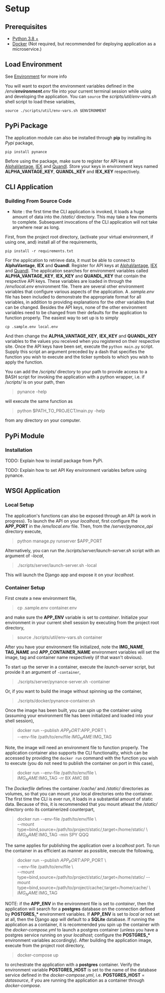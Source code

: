 # Setup

## Prerequisites
- [Python 3.8 +](https://www.python.org/downloads/) <br>
- [Docker](https://www.docker.com/products/docker-desktop) (Not required, but recommended for deploying application as a microservice.)<br>

## Load Environment

See [Environment](/configuration/ENVIRONMENT.md) for more info

You will want to export the environment variables defined in the <i>/env/<b>environment</b>.env</i> file into your current terminal session while using and developing the application. You can `source` the <i>scripts/util/env-vars.sh</i> shell script to load these variables,

`source ./scripts/util/env-vars.sh $ENVIRONMENT`

## PyPi Package

The application module can also be installed through <b>pip</b> by installing its <i>Pypi</i> package,

`pip install pynance`

Before using the package, make sure to register for API keys at [AlphaVantage](https://www.alphavantage.co), [IEX](https://iexcloud.io/) and [Quandl](https://www.quandl.com/). Store your keys in environment keys named <b>ALPHA_VANTAGE_KEY</b>, <b>QUANDL_KEY</b> and <b>IEX_KEY</b> respectively. 


## CLI Application

### Building From Source Code 

- Note : the first time the CLI application is invoked, it loads a huge amount of data into the <i>/static/</i> directory. This may take a few moments to complete. Subsequent invocations of the CLI application will not take anywhere near as long.

First, from the project root directory, (activate your virtual environment, if using one, and) install all of the requirements,

`pip install -r requirements.txt`

For the application to retrieve data, it must be able to connect to <b>AlphaVantage</b>, <b>IEX</b> and <b>Quandl</b>. Register for API keys at [AlphaVantage](https://www.alphavantage.co), [IEX](https://iexcloud.io/) and [Quandl](https://www.quandl.com/). The application searches for environment variables called <b>ALPHA_VANTAGE_KEY</b>, <b>IEX_KEY</b> and <b>QUANDL_KEY</b> that contain the respective API keys. These variables are loaded in through the <i>/env/local.env</i> environment file. There are several other environment variables that configure various aspects of the application. A <i>.sample.env</i> file has been included to demonstrate the appropriate format for all variables, in addition to providing explanations for the other variables that can be changed. Besides the API keys, none of the other environment variables need to be changed from their defaults for the application to function properly. The easiest way to set up is to simply 

`cp .sample.env local.env`

And then change the <b>ALPHA_VANTAGE_KEY</b>, <b>IEX_KEY</b> and <b>QUANDL_KEY</b> variables to the values you received when you registered on their respective site. Once the API keys have been set, execute the `python main.py` script. Supply this script an argument preceded by a dash that specifies the function you wish to execute and the ticker symbols to which you wish to apply the function. 

You can add the <i>/scripts/</i> directory to your path to provide access to a BASH script for invoking the application with a python wrapper, i.e. if <i>/scripts/</i> is on your path, then

> pynance -help

will execute the same function as 

> python $PATH_TO_PROJECT/main.py -help

from any directory on your computer.

## PyPi Module

### Installation

TODO: Explain how to install package from PyPi.

TODO: Explain how to set API Key environment variables before using pynance.

## WSGI Application

### Local Setup

The application's functions can also be exposed through an API (a work in progress). To launch the API on your <i>localhost</i>, first configure the <b>APP_PORT</b> in the <i>/env/local.env</i> file. Then, from the <i>/server/pynance_api</i> directory execute,

> python manage.py runserver $APP_PORT

Alternatively, you can run the <i>/scripts/server/launch-server.sh</i> script with an argument of <i>-local</i>,

>./scripts/server/launch-server.sh -local

This will launch the Django app and expose it on your <i>localhost</i>.

### Container Setup

First create a new environment file,

> cp .sample.env container.env

and make sure the <b>APP_ENV</b> variable is set to <i>container</i>. Initialize your environment in your current shell session by executing from the project root directory,

> source ./scripts/util/env-vars.sh container

After you have your environment file initialized, note the <b>IMG_NAME</b>, <b>TAG_NAME</b> and <b>APP_CONTAINER_NAME</b> environment variables will set the image, tag and container name respectively (if that wasn't obvious). 

To start up the server in a container, execute the <i>launch-server</i> script, but provide it an argument of `-container`,

>./scripts/server/pynance-server.sh -container

Or, if you want to build the image without spinning up the container,

>./scripts/docker/pynance-container.sh

Once the image has been built, you can spin up the container using (assuming your environment file has been initialized and loaded into your shell session),

> docker run 
> --publish $APP_PORT:$APP_PORT \\ <br>
> --env-file /path/to/env/file $IMG_NAME:$IMG_TAG

Note, the image will need an environment file to function properly. The application container also supports the CLI functionality, which can be accessed by providing the `docker run` command with the function you wish to execute (you do not need to publish the container on port in this case),

> docker run --env-file /path/to/env/file \\ <br>
> $IMG_NAME:$IMG_TAG -rr BX AMC BB

The <i>Dockerfile</i> defines the container <i>/cache/</i> and <i>/static/</i> directories as volumes, so that you can mount your local directories onto the container. The first time the CLI is ever run, it loads in a substantial amount of static data. Because of this, it is recommended that you mount atleast the <i>/static/</i> directory onto its containerized counterpart,

> docker run --env-file /path/to/env/file \\ <br>
> --mount type=bind,source=/path/to/project/static/,target=/home/static/ \\ <br>
> $IMG_NAME:$IMG_TAG -min SPY QQQ 

The same applies for publishing the application over a <i>localhost</i> port. To run the container in as efficient as manner as possible, execute the following,

> docker run --publish $APP_PORT:$APP_PORT \\ <br>
> --env-file /path/to/env/file \\ <br>
> --mount type=bind,source=/path/to/project/static/,target=/home/static/ --mount type=bind,source=/path/to/project/cache/,target=/home/cache/ \\ <br>
> $IMG_NAME:$IMG_TAG

NOTE: if the <b>APP_ENV</b> in the environment file is set to <i>container</i>, then the application will search for a <b>postgres</b> database on the connection defined by <b>POSTGRES_\*</b> environment variables. If <b>APP_ENV</b> is set to <i>local</i> or not set at all, then the Django app will default to a <b>SQLite</b> database. If running the application as a container, it is recommended you spin up the container with the <i>docker-compose.yml</i> to launch a postgres container (unless you have a postgres service running on your <i>localhost</i>; configure the <b>POSTGRES_*</b> environment variables accordingly). After building the application image, execute from the project root directory,

> docker-compose up

to orchestrate the application with a <b>postgres</b> container. Verify the environment variable <b>POSTGRES_HOST</b> is set to the name of the database service defined in the <i>docker-compose.yml</i>, i.e. <b>POSTGRES_HOST</b> = <i>datasource</i>, if you are running the application as a container through <i>docker-compose</i>.

